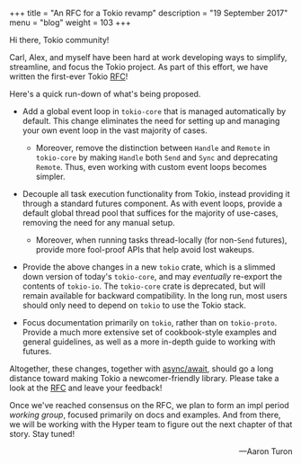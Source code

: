 +++
title = "An RFC for a Tokio revamp"
description = "19 September 2017"
menu = "blog"
weight = 103
+++

Hi there, Tokio community!

Carl, Alex, and myself have been hard at work developing ways to simplify,
streamline, and focus the Tokio project. As part of this effort, we have
written the first-ever Tokio [RFC]!

Here's a quick run-down of what's being proposed.

* Add a global event loop in `tokio-core` that is managed automatically by
  default. This change eliminates the need for setting up and managing your own
  event loop in the vast majority of cases.

  * Moreover, remove the distinction between `Handle` and `Remote` in
  `tokio-core` by making `Handle` both `Send` and `Sync` and deprecating
  `Remote`. Thus, even working with custom event loops becomes simpler.

* Decouple all task execution functionality from Tokio, instead providing it
  through a standard futures component. As with event loops, provide a default
  global thread pool that suffices for the majority of use-cases, removing the
  need for any manual setup.

  * Moreover, when running tasks thread-locally (for non-`Send` futures),
    provide more fool-proof APIs that help avoid lost wakeups.

* Provide the above changes in a new `tokio` crate, which is a slimmed down
  version of today's `tokio-core`, and may *eventually* re-export the contents
  of `tokio-io`. The `tokio-core` crate is deprecated, but will remain available
  for backward compatibility. In the long run, most users should only need to
  depend on `tokio` to use the Tokio stack.

* Focus documentation primarily on `tokio`, rather than on
  `tokio-proto`. Provide a much more extensive set of cookbook-style examples
  and general guidelines, as well as a more in-depth guide to working with
  futures.

Altogether, these changes, together with [async/await], should go a long
distance toward making Tokio a newcomer-friendly library. Please take a look at
the [RFC] and leave your feedback!

Once we've reached consensus on the RFC, we plan to form an impl period *working
group*, focused primarily on docs and examples. And from there, we will be
working with the Hyper team to figure out the next chapter of that story. Stay tuned!


<div style="text-align:right">&mdash;Aaron Turon</div>

[async/await]: https://internals.rust-lang.org/t/help-test-async-await-generators-coroutines/5835
[RFC]: https://github.com/carllerche/tokio-rfcs/pull/2
